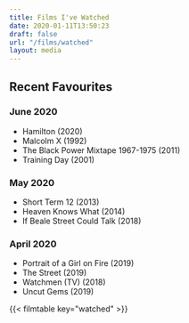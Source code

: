 ```yaml
---
title: Films I've Watched
date: 2020-01-11T13:50:23
draft: false
url: "/films/watched"
layout: media
---
```


## Recent Favourites
### June 2020
- Hamilton (2020)
- Malcolm X (1992)
- The Black Power Mixtape 1967-1975 (2011)
- Training Day (2001)

### May 2020
- Short Term 12 (2013)
- Heaven Knows What (2014)
- If Beale Street Could Talk (2018)

### April 2020
- Portrait of a Girl on Fire (2019)
- The Street (2019)
- Watchmen (TV) (2018)
- Uncut Gems (2019)

{{< filmtable key="watched" >}}
